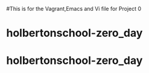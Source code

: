 #This is for the Vagrant,Emacs and Vi file for Project 0
# holbertonschool-zero_day
# holbertonschool-zero_day
